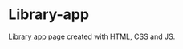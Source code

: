 # Library-app

[Library app](https://antoinelavacquery.github.io/library-app/) page created with HTML, CSS and JS.